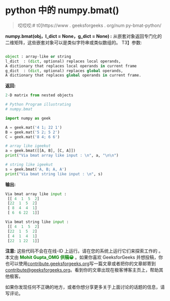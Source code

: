 # python 中的 numpy.bmat()

> 哎哎哎:# t0]https://www . geeksforgeeks . org/num py-bmat-python/

**numpy.bmat(obj，l_dict = None，g_dict = None) :** 从嵌套对象返回专门化的二维矩阵，这些嵌套对象可以是类似字符串或类似数组的。
T3】参数:

```py

object : array-like or string 
l_dict  : (dict, optional) replaces local operands,
A dictionary that replaces local operands in current frame
g_dict  : (dict, optional) replaces global operands, 
A dictionary that replaces global operands in current frame. 

```

**返回:**

```py
2-D matrix from nested objects
```

```py
# Python Program illustrating
# numpy.bmat

import numpy as geek

A = geek.mat('4 1; 22 1')
B = geek.mat('5 2; 5 2')
C = geek.mat('8 4; 6 6')

# array like igeekut
a = geek.bmat([[A, B], [C, A]])
print("Via bmat array like input : \n", a, "\n\n")

# string like igeekut
s = geek.bmat('A, B; A, A')
print("Via bmat string like input : \n", s)
```

**输出:**

```py
Via bmat array like input : 
 [[ 4  1  5  2]
 [22  1  5  2]
 [ 8  4  4  1]
 [ 6  6 22  1]] 

Via bmat string like input : 
 [[ 4  1  5  2]
 [22  1  5  2]
 [ 4  1  4  1]
 [22  1 22  1]]

```

**注意:**
这些代码不会在在线-ID 上运行。请在您的系统上运行它们来探索工作的
。
本文由 <font color="green">**Mohit Gupta_OMG 供稿😀**</font> 。如果你喜欢 GeeksforGeeks 并想投稿，你也可以使用[contribute.geeksforgeeks.org](http://www.contribute.geeksforgeeks.org)写一篇文章或者把你的文章邮寄到 contribute@geeksforgeeks.org。看到你的文章出现在极客博客主页上，帮助其他极客。

如果你发现任何不正确的地方，或者你想分享更多关于上面讨论的话题的信息，请写评论。
